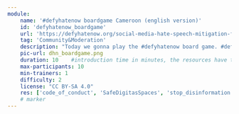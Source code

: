 ```yaml
---
module:
    name: '#defyhatenow boardgame Cameroon (english version)'
    id: 'defyhatenow_boardgame'
    url: 'https://defyhatenow.org/social-media-hate-speech-mitigation-field-guide-v2-cameroon/'
    tag: 'Community&Moderation'
    description: "Today we gonna play the #defyhatenow board game. #defyhatenow aims to raise awareness of and develop means for countering social media based hate speech, conflict rhetoric and directed online incitement to violence and to amplify ‘positive influencers’ occupying South Sudan’s social media landscape with voices of peacebuilding and counter-messaging rather than leaving that space open to agents of conflict."
    pic-url: dhn_boardgame.png
    duration: 10    #introduction time in minutes, the resources have their own time blocks
    max-participants: 10
    min-trainers: 1
    difficulty: 2
    license: "CC BY-SA 4.0"
    res: ['code_of_conduct', 'SafeDigitasSpaces', 'stop_disinformation', 'counter_hate_speech_online', 'ethical_journalism_guide', 'mental_health_trauma', 'defyhatenow_boardgame']
    # marker
---  
```

